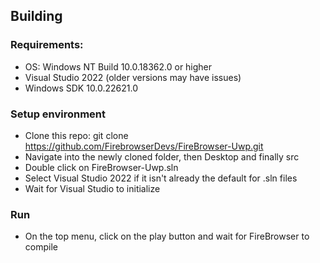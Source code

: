 ## Building

### Requirements:

- OS: Windows NT Build 10.0.18362.0 or higher
- Visual Studio 2022 (older versions may have issues)
- Windows SDK 10.0.22621.0

### Setup environment
- Clone this repo: git clone https://github.com/FirebrowserDevs/FireBrowser-Uwp.git
- Navigate into the newly cloned folder, then Desktop and finally src
- Double click on FireBrowser-Uwp.sln
- Select Visual Studio 2022 if it isn't already the default for .sln files
- Wait for Visual Studio to initialize

### Run
- On the top menu, click on the play button and wait for FireBrowser to compile

